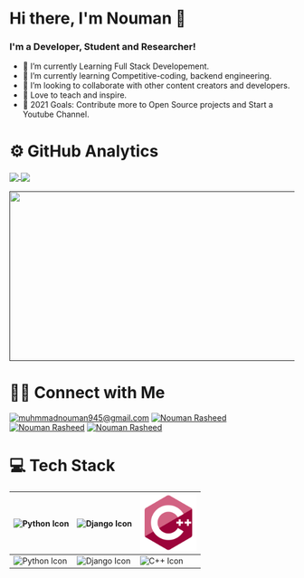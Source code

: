 # Hi there, I'm Nouman 👋

### I'm a Developer, Student and Researcher!

* 🔭 I’m currently Learning Full Stack Developement.
* 🌱 I’m currently learning Competitive-coding, backend engineering.
* 👯 I’m looking to collaborate with other content creators and developers.
* 📢 Love to teach and inspire.
* 🥅 2021 Goals: Contribute more to Open Source projects and Start a Youtube Channel.


# ⚙️ GitHub Analytics

<a href="">
  <img align="Center" width="420" src="https://github-readme-stats.vercel.app/api?username=Nouman945&show_icons=true&theme=gruvbox" />
</a>

<a href="">
  <img align="Center" src="https://github-readme-stats.vercel.app/api/top-langs/?username=Nouman945&layout=compact&theme=gruvbox&langs_count=10&https://github.com/anuraghazra/github-readme-stats" />
</a>

<br>
</br>

<a href="">
  <img height="300" width="780" align="Center" src="https://github-readme-streak-stats.herokuapp.com/?user=Nouman945&theme=gruvbox&https://github.com/DenverCoder1/github-readme-streak-stats" />
</a>


# 🤝🏻 Connect with Me

<a href="mailto:muhmmadnouman945@gmail.com">![muhmmadnouman945@gmail.com](https://img.shields.io/badge/Gmail-D14836?style=for-the-badge&logo=gmail&logoColor=white)</a>
<a href="https://www.linkedin.com/in/nouman-rasheed-5a003b157">![Nouman Rasheed](https://img.shields.io/badge/LinkedIn-0077B5?style=for-the-badge&logo=linkedin&logoColor=white)</a>
<a href="https://www.facebook.com/muhammad.nouman.92505956">![Nouman Rasheed](https://img.shields.io/badge/Facebook-1877F2?style=for-the-badge&logo=facebook&logoColor=white)</a>
<a href="https://www.instagram.com/_nouman_r">![Nouman Rasheed](https://img.shields.io/badge/Instagram-E4405F?style=for-the-badge&logo=instagram&logoColor=white)</a>


# 💻 Tech Stack


| <img alt ="Python Icon " src="https://camo.githubusercontent.com/a36bec52eb8c614228aed15db917d517618655a13bed224ce4b6f78cd00b8fbc/68747470733a2f2f7777772e6a696e672e666d2f636c6970696d672f66756c6c2f35332d3533373637305f707974686f6e2d706e672d66696c652d707974686f6e2d6c6f676f2d706e672e706e67" height="100" > | <img alt ="Django Icon " src="https://camo.githubusercontent.com/985dacf7c531ee3cc64599c1b461aeba1ea161061a02081c8c4fc6308ee3bb8a/68747470733a2f2f7777772e646a616e676f70726f6a6563742e636f6d2f6d2f696d672f6c6f676f732f646a616e676f2d6c6f676f2d6e656761746976652e706e67" height="100" > | <img alt ="C++ Icon " src="https://github.com/devicons/devicon/blob/master/icons/cplusplus/cplusplus-original.svg" height="100" > |
| ---      | ---       |  ---      |
| <img alt ="Python Icon " src="t.ly/749G" height="100" > | <img alt ="Django Icon " src="t.ly/qeq7" height="100" > | <img alt ="C++ Icon " src="t.ly/14FU" height="100" > |

